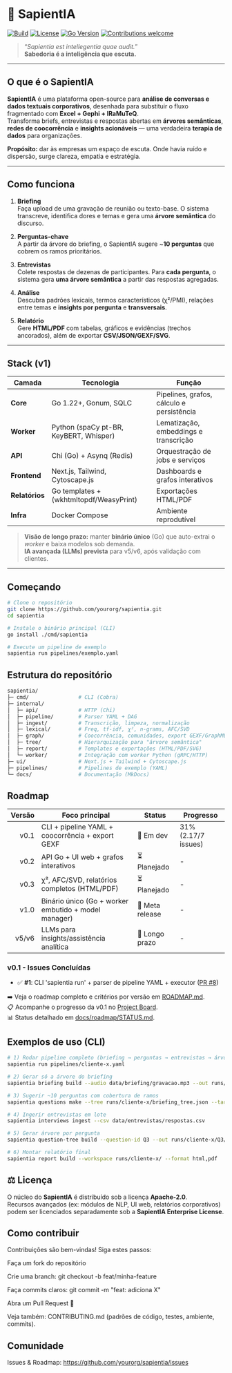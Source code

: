 # 🌿 SapientIA

[![Build](https://img.shields.io/github/actions/workflow/status/yourorg/sapientia/ci.yml?branch=main&label=build)](https://github.com/yourorg/sapientia/actions)
[![License](https://img.shields.io/github/license/yourorg/sapientia)](LICENSE)
[![Go Version](https://img.shields.io/github/go-mod/go-version/yourorg/sapientia)](go.mod)
[![Contributions welcome](https://img.shields.io/badge/contributions-welcome-brightgreen.svg)](CONTRIBUTING.md)

> “_Sapientia est intellegentia quae audit._”  
> **Sabedoria é a inteligência que escuta.**

---

## O que é o SapientIA

**SapientIA** é uma plataforma open-source para **análise de conversas e dados textuais corporativos**, desenhada para substituir o fluxo fragmentado com **Excel + Gephi + IRaMuTeQ**.  
Transforma briefs, entrevistas e respostas abertas em **árvores semânticas**, **redes de coocorrência** e **insights acionáveis** — uma verdadeira **terapia de dados** para organizações.

**Propósito:** dar às empresas um espaço de escuta. Onde havia ruído e dispersão, surge clareza, empatia e estratégia.

---

## Como funciona

1. **Briefing**  
   Faça upload de uma gravação de reunião ou texto-base. O sistema transcreve, identifica dores e temas e gera uma **árvore semântica** do discurso.

2. **Perguntas-chave**  
   A partir da árvore do briefing, o SapientIA sugere ~**10 perguntas** que cobrem os ramos prioritários.

3. **Entrevistas**  
   Colete respostas de dezenas de participantes. Para **cada pergunta**, o sistema gera **uma árvore semântica** a partir das respostas agregadas.

4. **Análise**  
   Descubra padrões lexicais, termos característicos (χ²/PMI), relações entre temas e **insights por pergunta** e **transversais**.

5. **Relatório**  
   Gere **HTML/PDF** com tabelas, gráficos e evidências (trechos ancorados), além de exportar **CSV/JSON/GEXF/SVG**.

---

## Stack (v1)

| Camada         | Tecnologia                              | Função                                    |
| -------------- | --------------------------------------- | ----------------------------------------- |
| **Core**       | Go 1.22+, Gonum, SQLC                   | Pipelines, grafos, cálculo e persistência |
| **Worker**     | Python (spaCy pt-BR, KeyBERT, Whisper)  | Lematização, embeddings e transcrição     |
| **API**        | Chi (Go) + Asynq (Redis)                | Orquestração de jobs e serviços           |
| **Frontend**   | Next.js, Tailwind, Cytoscape.js         | Dashboards e grafos interativos           |
| **Relatórios** | Go templates + (wkhtmltopdf/WeasyPrint) | Exportações HTML/PDF                      |
| **Infra**      | Docker Compose                          | Ambiente reprodutível                     |

> **Visão de longo prazo:** manter **binário único** (Go) que auto-extrai o _worker_ e baixa modelos sob demanda.  
> **IA avançada (LLMs) prevista** para v5/v6, após validação com clientes.

---

## Começando

```bash
# Clone o repositório
git clone https://github.com/yourorg/sapientia.git
cd sapientia

# Instale o binário principal (CLI)
go install ./cmd/sapientia

# Execute um pipeline de exemplo
sapientia run pipelines/exemplo.yaml
```

## Estrutura do repositório

```bash
sapientia/
├─ cmd/                # CLI (Cobra)
├─ internal/
│  ├─ api/             # HTTP (Chi)
│  ├─ pipeline/        # Parser YAML + DAG
│  ├─ ingest/          # Transcrição, limpeza, normalização
│  ├─ lexical/         # Freq, tf-idf, χ², n-grams, AFC/SVD
│  ├─ graph/           # Coocorrência, comunidades, export GEXF/GraphML
│  ├─ tree/            # Hierarquização para "árvore semântica"
│  ├─ report/          # Templates e exportações (HTML/PDF/SVG)
│  └─ worker/          # Integração com worker Python (gRPC/HTTP)
├─ ui/                 # Next.js + Tailwind + Cytoscape.js
├─ pipelines/          # Pipelines de exemplo (YAML)
└─ docs/               # Documentação (MkDocs)
```

## Roadmap

| Versão | Foco principal                                       | Status          | Progresso           |
| -----: | ---------------------------------------------------- | --------------- | ------------------- |
|   v0.1 | CLI + pipeline YAML + coocorrência + export GEXF     | 🔄 Em dev       | 31% (2.17/7 issues) |
|   v0.2 | API Go + UI web + grafos interativos                 | ⏳ Planejado    | -                   |
|   v0.3 | χ², AFC/SVD, relatórios completos (HTML/PDF)         | ⏳ Planejado    | -                   |
|   v1.0 | Binário único (Go + worker embutido + model manager) | 🎯 Meta release | -                   |
|  v5/v6 | LLMs para insights/assistência analítica             | 🔮 Longo prazo  | -                   |

### v0.1 - Issues Concluídas

- ✅ **#1**: CLI 'sapientia run' + parser de pipeline YAML + executor ([PR #8](https://github.com/lucasrafaldini/sapientIA/pull/8))

➡️ Veja o roadmap completo e critérios por versão em [ROADMAP.md](ROADMAP.md).  
📋 Acompanhe o progresso da v0.1 no [Project Board](https://github.com/users/lucasrafaldini/projects/1).  
📊 Status detalhado em [docs/roadmap/STATUS.md](docs/roadmap/STATUS.md).

## Exemplos de uso (CLI)

```bash
# 1) Rodar pipeline completo (briefing → perguntas → entrevistas → árvores → relatório)
sapientia run pipelines/cliente-x.yaml

# 2) Gerar só a árvore do briefing
sapientia briefing build --audio data/briefing/gravacao.mp3 --out runs/cliente-x/

# 3) Sugerir ~10 perguntas com cobertura de ramos
sapientia questions make --tree runs/cliente-x/briefing_tree.json --target 10

# 4) Ingerir entrevistas em lote
sapientia interviews ingest --csv data/entrevistas/respostas.csv

# 5) Gerar árvore por pergunta
sapientia question-tree build --question-id Q3 --out runs/cliente-x/Q3/

# 6) Montar relatório final
sapientia report build --workspace runs/cliente-x/ --format html,pdf
```

## ⚖️ Licença

O núcleo do **SapientIA** é distribuído sob a licença **Apache-2.0**.  
Recursos avançados (ex: módulos de NLP, UI web, relatórios corporativos)  
podem ser licenciados separadamente sob a **SapientIA Enterprise License**.

## Como contribuir

Contribuições são bem-vindas! Siga estes passos:

Faça um fork do repositório

Crie uma branch: git checkout -b feat/minha-feature

Faça commits claros: git commit -m "feat: adiciona X"

Abra um Pull Request 🧡

Veja também: CONTRIBUTING.md (padrões de código, testes, ambiente, commits).

## Comunidade

Issues & Roadmap: https://github.com/yourorg/sapientia/issues
